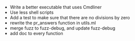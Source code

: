 
- Write a better executable that uses Cmdliner
- Use less shell scripts
- Add a test to make sure that there are no divisions by zero
- rewrite the pr_answers function in utils.ml
- merge fuzz to fuzz-debug, and update fuzz-debug
- add doc to every function

